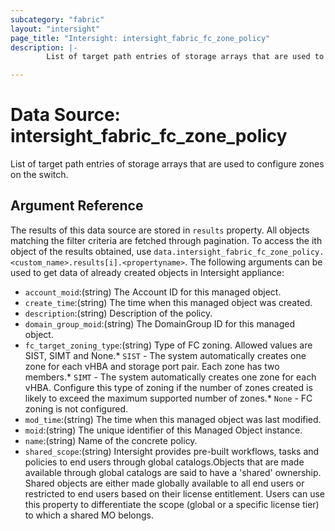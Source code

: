 ```yaml
---
subcategory: "fabric"
layout: "intersight"
page_title: "Intersight: intersight_fabric_fc_zone_policy"
description: |-
        List of target path entries of storage arrays that are used to configure zones on the switch.

---
```


# Data Source: intersight_fabric_fc_zone_policy
List of target path entries of storage arrays that are used to configure zones on the switch.
## Argument Reference
The results of this data source are stored in `results` property.
All objects matching the filter criteria are fetched through pagination.
To access the ith object of the results obtained, use `data.intersight_fabric_fc_zone_policy.<custom_name>.results[i].<propertyname>`.
The following arguments can be used to get data of already created objects in Intersight appliance:
* `account_moid`:(string) The Account ID for this managed object. 
* `create_time`:(string) The time when this managed object was created. 
* `description`:(string) Description of the policy. 
* `domain_group_moid`:(string) The DomainGroup ID for this managed object. 
* `fc_target_zoning_type`:(string) Type of FC zoning. Allowed values are SIST, SIMT and None.* `SIST` - The system automatically creates one zone for each vHBA and storage port pair. Each zone has two members.* `SIMT` - The system automatically creates one zone for each vHBA. Configure this type of zoning if the number of zones created is likely to exceed the maximum supported number of zones.* `None` - FC zoning is not configured. 
* `mod_time`:(string) The time when this managed object was last modified. 
* `moid`:(string) The unique identifier of this Managed Object instance. 
* `name`:(string) Name of the concrete policy. 
* `shared_scope`:(string) Intersight provides pre-built workflows, tasks and policies to end users through global catalogs.Objects that are made available through global catalogs are said to have a 'shared' ownership. Shared objects are either made globally available to all end users or restricted to end users based on their license entitlement. Users can use this property to differentiate the scope (global or a specific license tier) to which a shared MO belongs. 
 
